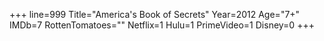 +++
line=999
Title="America's Book of Secrets"
Year=2012
Age="7+"
IMDb=7
RottenTomatoes=""
Netflix=1
Hulu=1
PrimeVideo=1
Disney=0
+++

